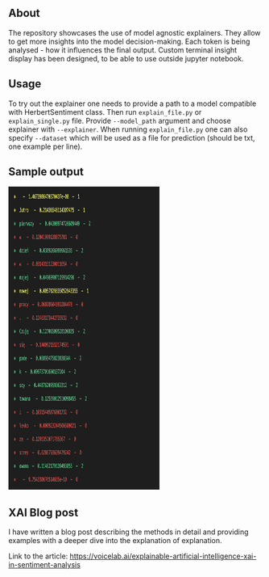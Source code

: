 ## About
The repository showcases the use of model agnostic explainers. They allow to get more insights into the model decision-making. Each token is being analysed - how it influences the final output. Custom terminal insight display has been designed, to be able to use outside jupyter notebook.

## Usage
To try out the explainer one needs to provide a path to a model compatible with HerbertSentiment class. Then run ```explain_file.py``` or ```explain_single.py``` file. Provide ```--model_path``` argument and choose explainer with ```--explainer```. When running ```explain_file.py``` one can also specify ```--dataset``` which will be used as a file for prediction (should be txt, one example per line).

## Sample output
<img src="https://github.com/fzarnecki/xai_sentiment/blob/main/output_images/output1.png" width="300" height="600">

## XAI Blog post
I have written a blog post describing the methods in detail and providing examples with a deeper dive into the explanation of explanation. 

Link to the article: 
https://voicelab.ai/explainable-artificial-intelligence-xai-in-sentiment-analysis 
